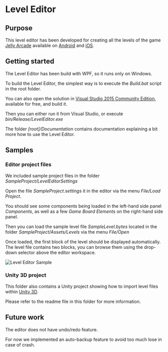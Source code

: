 # Level Editor
## Purpose

This level editor has been developed for creating all the levels of the game [Jelly Arcade] available on [Android] and [iOS].

## Getting started

The Level Editor has been build with WPF, so it runs only on Windows.

To build the Level Editor, the simplest way is to execute the *Build.bat* script in the root folder.

You can also open the solution in [Visual Studio 2015 Community Edition], available for free, and build it.

Then you can either run it from Visual Studio, or execute *bin/Release/LevelEditor.exe* 

The folder *[root]/Documentation* contains documentation explaining a bit more how to use the Level Editor.

## Samples
### Editor project files

We included sample project files in the folder *SampleProject/LevelEditorSettings*

Open the file *SampleProject.settings* it in the editor via the menu *File/Load Project*. 

You should see some components being loaded in the left-hand side panel *Components*,  as well as a few *Game Board Elements* on the right-hand side panel.

Then you can load the sample level file *SampleLevel.bytes* located in the folder *SampleProject/Assets/Levels* via the menu *File/Open*

Once loaded, the first block of the level should be displayed automatically. The level file contains two blocks, you can browse them using the drop-down selector above the editor workspace.

![Level Editor Sample](https://www.bitcraft.co.jp/pub/github/level-editor/level-editor-sample.png "Level Editor Sample") 

### Unity 3D project

This folder also contains a Unity project showing how to import level files within [Unity 3D].

Please refer to the readme file in this folder for more information.

## Future work

The editor does not have undo/redo feature. 

For now we implemented an auto-backup feature to avoid too much lose in case of crash.

[Jelly Arcade]: <http://jellyarcade.com/>
[Android]: <https://play.google.com/store/apps/details?id=jp.co.bitcraft.jellyarcade>
[iOS]: <https://itunes.apple.com/us/app/jelly-arcade/id1035083184>
[Visual Studio 2015 Community Edition]: <https://www.visualstudio.com/products/visual-studio-community-vs>
[Unity 3D]: <https://unity3d.com/>